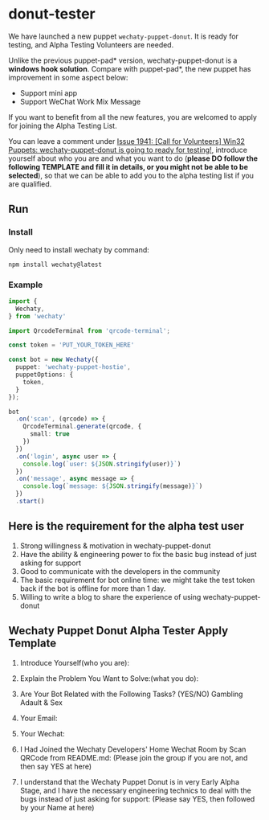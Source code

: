 # donut-tester

We have launched a new puppet `wechaty-puppet-donut`. It is ready for testing, and Alpha Testing Volunteers are needed.

Unlike the previous puppet-pad* version, wechaty-puppet-donut is a **windows hook solution**. Compare with puppet-pad*, the new puppet has improvement in some aspect below:

- Support mini app
- Support WeChat Work Mix Message

If you want to benefit from all the new features, you are welcomed to apply for joining the Alpha Testing List.

You can leave a comment under [Issue 1941: [Call for Volunteers] Win32 Puppets: wechaty-puppet-donut is going to ready for testing!](https://github.com/wechaty/wechaty/issues/1941), introduce yourself about who you are and what you want to do (**please DO follow the following TEMPLATE and fill it in details, or you might not be able to be selected**), so that we can be able to add you to the alpha testing list if you are qualified.

## Run

### Install
Only need to install wechaty by command:
```
npm install wechaty@latest
```

### Example
```ts
import {
  Wechaty,
} from 'wechaty'

import QrcodeTerminal from 'qrcode-terminal';

const token = 'PUT_YOUR_TOKEN_HERE'

const bot = new Wechaty({
  puppet: 'wechaty-puppet-hostie',
  puppetOptions: {
    token,
  }
});

bot
  .on('scan', (qrcode) => {
    QrcodeTerminal.generate(qrcode, {
      small: true
    })
  })
  .on('login', async user => {
    console.log(`user: ${JSON.stringify(user)}`)
  })
  .on('message', async message => {
    console.log(`message: ${JSON.stringify(message)}`)
  })
  .start()
```

## Here is the requirement for the alpha test user

1. Strong willingness & motivation in wechaty-puppet-donut
2. Have the ability & engineering power to fix the basic bug instead of just asking for support
3. Good to communicate with the developers in the community
4. The basic requirement for bot online time: we might take the test token back if the bot is offline for more than 1 day.
5. Willing to write a blog to share the experience of using wechaty-puppet-donut

## Wechaty Puppet Donut Alpha Tester Apply Template

1. Introduce Yourself(who you are):

2. Explain the Problem You Want to Solve:(what you do):

3. Are Your Bot Related with the Following Tasks? (YES/NO)
Gambling
Adault & Sex

4. Your Email:

5. Your Wechat:

6. I Had Joined the Wechaty Developers' Home Wechat Room by Scan QRCode from README.md: (Please join the group if you are not, and then say YES at here)

7. I understand that the Wechaty Puppet Donut is in very Early Alpha Stage, and I have the necessary engineering technics to deal with the bugs instead of just asking for support: (Please say YES, then followed by your Name at here)
